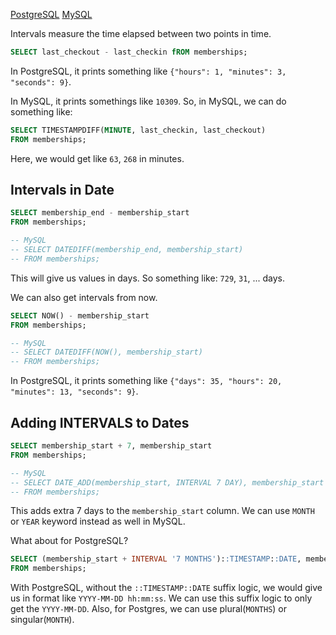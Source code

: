
[PostgreSQL](https://www.postgresql.org/docs/9.5/functions-datetime.html)
[MySQL](https://dev.mysql.com/doc/refman/8.0/en/date-and-time-functions.html)

Intervals measure the time elapsed between two points in time.

```sql
SELECT last_checkout - last_checkin fROM memberships;
```
In PostgreSQL, it prints something like `{"hours": 1, "minutes": 3, "seconds": 9}`.

In MySQL, it prints somethings like `10309`.
So, in MySQL, we can do something like:
```sql
SELECT TIMESTAMPDIFF(MINUTE, last_checkin, last_checkout)
FROM memberships;
```
Here, we would get like `63`, `268` in minutes.

## Intervals in Date

```sql
SELECT membership_end - membership_start
FROM memberships;

-- MySQL
-- SELECT DATEDIFF(membership_end, membership_start)
-- FROM memberships;
```
This will give us values in days. So something like: `729`, `31`, ... days.

We can also get intervals from now.
```sql
SELECT NOW() - membership_start
FROM memberships;

-- MySQL
-- SELECT DATEDIFF(NOW(), membership_start)
-- FROM memberships;
```
In PostgreSQL, it prints something like `{"days": 35, "hours": 20, "minutes": 13, "seconds": 9}`.

## Adding INTERVALS to Dates

```sql
SELECT membership_start + 7, membership_start
FROM memberships;

-- MySQL
-- SELECT DATE_ADD(membership_start, INTERVAL 7 DAY), membership_start
-- FROM memberships;
```
This adds extra 7 days to the `membership_start` column.
We can use `MONTH` or `YEAR` keyword instead as well in MySQL.

What about for PostgreSQL?
```sql
SELECT (membership_start + INTERVAL '7 MONTHS')::TIMESTAMP::DATE, membership_start
FROM memberships;
```
With PostgreSQL, without the `::TIMESTAMP::DATE` suffix logic, we would give us in format like `YYYY-MM-DD hh:mm:ss`. We can use this suffix logic to only get the `YYYY-MM-DD`.
Also, for Postgres, we can use plural(`MONTHS`) or singular(`MONTH`).